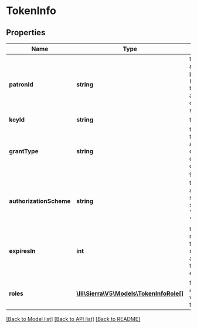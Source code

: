# TokenInfo

## Properties
Name | Type | Description | Notes
------------ | ------------- | ------------- | -------------
**patronId** | **string** | the associated patron ID (applies only to authorization code grant sessions) | [optional] 
**keyId** | **string** | the key ID | 
**grantType** | **string** | the grant type, i.e., authorization code grant or client credentials grant | [optional] 
**authorizationScheme** | **string** | the authorization scheme, such as &#39;Bearer&#39; or &#39;Basic&#39; | 
**expiresIn** | **int** | the remaining time (in seconds) after which the token expires | 
**roles** | [**\III\Sierra\V5\Models\TokenInfoRole[]**](TokenInfoRole.md) | the user role associated with the token | 

[[Back to Model list]](../README.md#documentation-for-models) [[Back to API list]](../README.md#documentation-for-api-endpoints) [[Back to README]](../README.md)


